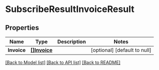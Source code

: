 # SubscribeResultInvoiceResult

## Properties
Name | Type | Description | Notes
------------ | ------------- | ------------- | -------------
**Invoice** | [**[]Invoice**](Invoice.md) |  | [optional] [default to null]

[[Back to Model list]](../README.md#documentation-for-models) [[Back to API list]](../README.md#documentation-for-api-endpoints) [[Back to README]](../README.md)


